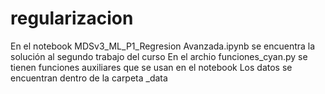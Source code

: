 # regularizacion
En el notebook MDSv3_ML_P1_Regresion Avanzada.ipynb se encuentra la solución al segundo trabajo del curso
En el archio funciones_cyan.py se tienen funciones auxiliares que se usan en el notebook
Los datos se encuentran dentro de la carpeta _data

